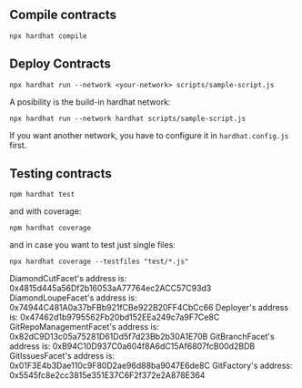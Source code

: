 
## Compile contracts

```
npx hardhat compile
```

## Deploy Contracts
```
npx hardhat run --network <your-network> scripts/sample-script.js
```
A posibility is the build-in hardhat network:
```
npx hardhat run --network hardhat scripts/sample-script.js
```
If you want another network, you have to configure it in `hardhat.config.js` first.

## Testing contracts

```
npm hardhat test
```
and with coverage:
```
npm hardhat coverage
```
and in case you want to test just single files:
```
npx hardhat coverage --testfiles "test/*.js"
```

DiamondCutFacet's address is:        0x4815d445a56Df2b16053aA77764ec2ACC57C93d3
DiamondLoupeFacet's address is:      0x74944C481A0a37bFBb921fCBe922B20FF4CbCc66
Deployer's address is:               0x47462d1b9795562Fb20bd152EEa249c7a9F7Ce8C
GitRepoManagementFacet's address is: 0x82dC9D13c05a75281D61Dd5f7d23Bb2b30A1E70B
GitBranchFacet's address is:         0xB94C10D937C0a604f8A6dC15Af6807fcB00d2BDB
GitIssuesFacet's address is:         0x01F3E4b3Dae110c9F80D2ae96d88ba9047E6de8C
GitFactory's address:                0x5545fc8e2cc3815e351E37C6F2f372e2A878E364
